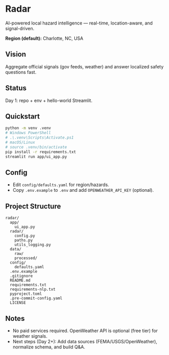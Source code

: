 # Radar
AI-powered local hazard intelligence — real-time, location-aware, and signal-driven.

**Region (default):** Charlotte, NC, USA

## Vision
Aggregate official signals (gov feeds, weather) and answer localized safety questions fast.

## Status
Day 1: repo + env + hello-world Streamlit.

## Quickstart
```bash
python -m venv .venv
# Windows PowerShell
# .\.venv\Scripts\Activate.ps1
# macOS/Linux
# source .venv/bin/activate
pip install -r requirements.txt
streamlit run app/ui_app.py
```

## Config
- Edit `config/defaults.yaml` for region/hazards.
- Copy `.env.example` to `.env` and add `OPENWEATHER_API_KEY` (optional).

## Project Structure
```
radar/
  app/
    ui_app.py
  radar/
    config.py
    paths.py
    utils_logging.py
  data/
    raw/
    processed/
  config/
    defaults.yaml
  .env.example
  .gitignore
  README.md
  requirements.txt
  requirements-nlp.txt
  pyproject.toml
  .pre-commit-config.yaml
  LICENSE
```

## Notes
- No paid services required. OpenWeather API is optional (free tier) for weather signals.
- Next steps (Day 2+): Add data sources (FEMA/USGS/OpenWeather), normalize schema, and build Q&A.